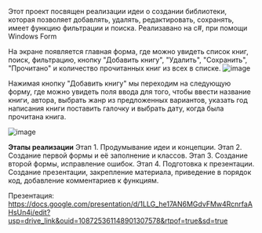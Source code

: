 Этот проект посвящен реализации идеи о создании библиотеки, которая позволяет добавлять, удалять, редактировать, сохранять, имеет функцию фильтрации и поиска. Реализавано на c#, при помощи Windows Form

На экране появляется главная форма, где можно увидеть список книг, поиск, фильтрацию, кнопку "Добавить книгу", "Удалить", "Сохранить", "Прочитано" и количество прочитанных книг из всех в списке.
![image](https://github.com/user-attachments/assets/fc59010a-f551-4f6e-a753-71f1bde45dc2)

Нажимая кнопку "Добавить книгу" мы переходим на следующую форму, где можно увидеть поля ввода для того, чтобы ввести название книги, автора, выбрать жанр из предложенных вариантов, указать год написания книги поставить галочку и выбрать дату, когда была прочитана книга.

![image](https://github.com/user-attachments/assets/3da79263-89e2-4ac4-90fc-c19ad625fde3)

****Этапы реализации****
Этап 1. Продумывание идеи и концепции.
Этап 2. Создание первой формы и её заполнение и классов.
Этап 3. Создание второй формы, исправление ошибок.
Этап 4. Подготовка к презентации. Создание презентации, закрепление материала, приведение в порядок код, добавление комментариев к функциям.

Презентация: https://docs.google.com/presentation/d/1LLG_he17AN6MGdvFMw4RcnrfaAHsUn4j/edit?usp=drive_link&ouid=108725361148901307578&rtpof=true&sd=true
